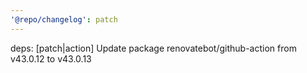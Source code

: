 ```yaml
---
'@repo/changelog': patch
---
```


deps: [patch|action] Update package renovatebot/github-action from v43.0.12 to v43.0.13
